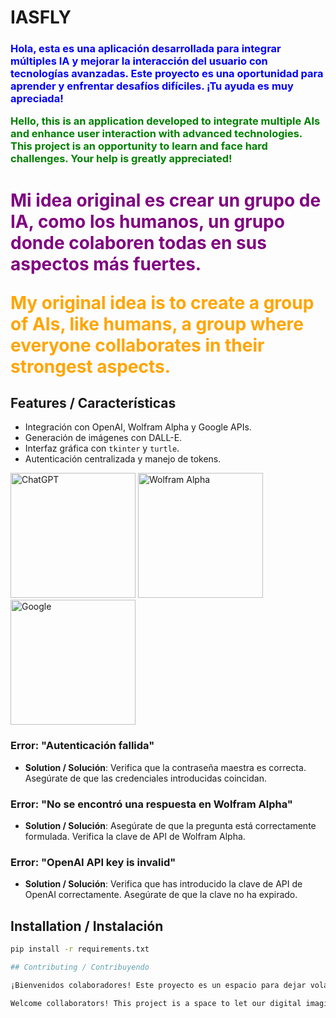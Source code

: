 # IASFLY

<h3>
<p style="color:blue;">
Hola, esta es una aplicación desarrollada para integrar múltiples IA y mejorar la interacción del usuario con tecnologías avanzadas. Este proyecto es una oportunidad para aprender y enfrentar desafíos difíciles. ¡Tu ayuda es muy apreciada!
</p>
<p style="color:green;">
Hello, this is an application developed to integrate multiple AIs and enhance user interaction with advanced technologies. This project is an opportunity to learn and face hard challenges. Your help is greatly appreciated!
</p>
</h3>

<h1>
<p style="color:purple;">
Mi idea original es crear un grupo de IA, como los humanos, un grupo donde colaboren todas en sus aspectos más fuertes.
</p>
<p style="color:orange;">
My original idea is to create a group of AIs, like humans, a group where everyone collaborates in their strongest aspects.
</p>
</h1>

## Features / Características

- Integración con OpenAI, Wolfram Alpha y Google APIs.
- Generación de imágenes con DALL-E.
- Interfaz gráfica con `tkinter` y `turtle`.
- Autenticación centralizada y manejo de tokens.
<img src="https://upload.wikimedia.org/wikipedia/commons/thumb/0/04/ChatGPT_logo.svg/600px-ChatGPT_logo.svg.png" alt="ChatGPT" width="200"/>
<img src="https://upload.wikimedia.org/wikipedia/commons/thumb/6/68/Wolfram_Alpha_logo.svg/600px-Wolfram_Alpha_logo.svg.png" alt="Wolfram Alpha" width="200"/>
<img src="https://upload.wikimedia.org/wikipedia/commons/thumb/2/2f/Google_2015_logo.svg/600px-Google_2015_logo.svg.png" alt="Google" width="200"/>

### Error: "Autenticación fallida"
- **Solution / Solución**: Verifica que la contraseña maestra es correcta. Asegúrate de que las credenciales introducidas coincidan.

### Error: "No se encontró una respuesta en Wolfram Alpha"
- **Solution / Solución**: Asegúrate de que la pregunta está correctamente formulada. Verifica la clave de API de Wolfram Alpha.

### Error: "OpenAI API key is invalid"
- **Solution / Solución**: Verifica que has introducido la clave de API de OpenAI correctamente. Asegúrate de que la clave no ha expirado.

## Installation / Instalación

```bash
pip install -r requirements.txt

## Contributing / Contribuyendo

¡Bienvenidos colaboradores! Este proyecto es un espacio para dejar volar nuestra imaginación digital y construir juntos soluciones innovadoras. Ya sea que tengas experiencia o estés comenzando, tu contribución es valiosa y apreciada. ¡Únete a nosotros y hagamos realidad grandes ideas!

Welcome collaborators! This project is a space to let our digital imagination soar and build innovative solutions together. Whether you have experience or are just starting out, your contribution is valuable and appreciated. Join us and let's bring great ideas to life!
